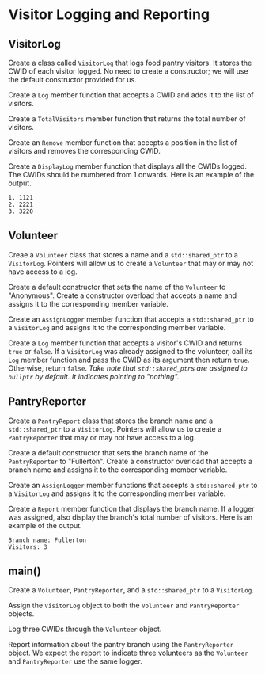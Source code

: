 # Visitor Logging and Reporting
## VisitorLog
Create a class called `VisitorLog` that logs food pantry visitors. It stores the CWID of each visitor logged. No need to create a constructor; we will use the default constructor provided for us.

Create a `Log` member function that accepts a CWID and adds it to the list of visitors.

Create a `TotalVisitors` member function that returns the total number of visitors.

Create an `Remove` member function that accepts a position in the list of visitors and removes the corresponding CWID.

Create a `DisplayLog` member function that displays all the CWIDs logged. The CWIDs should be numbered from 1 onwards. Here is an example of the output.

```
1. 1121
2. 2221
3. 3220
```

## Volunteer
Creae a `Volunteer` class that stores a name and a `std::shared_ptr` to a `VisitorLog`. Pointers will allow us to create a `Volunteer` that may or may not have access to a log.

Create a default constructor that sets the name of the `Volunteer` to "Anonymous". Create a constructor overload that accepts a name and assigns it to the corresponding member variable.

Create an `AssignLogger` member function that accepts a `std::shared_ptr` to a `VisitorLog` and assigns it to the corresponding member variable.

Create a `Log` member function that accepts a visitor's CWID and returns `true` or `false`. If a `VisitorLog` was already assigned to the volunteer, call its `Log` member function and pass the CWID as its argument then return `true`. Otherwise, return `false`. *Take note that `std::shared_ptr`s are assigned to `nullptr` by default. It indicates pointing to "nothing".*

## PantryReporter
Create a `PantryReport` class that stores the branch name and a `std::shared_ptr` to a `VisitorLog`. Pointers will allow us to create a `PantryReporter` that may or may not have access to a log.

Create a default constructor that sets the branch name of the `PantryReporter` to "Fullerton". Create a constructor overload that accepts a branch name and assigns it to the corresponding member variable.

Create an `AssignLogger` member functions that accepts a `std::shared_ptr` to a `VisitorLog` and assigns it to the corresponding member variable.

Create a `Report` member function that displays the branch name. If a logger was assigned, also display the branch's total number of visitors. Here is an example of the output.

```
Branch name: Fullerton
Visitors: 3
```

## main()
Create a `Volunteer`, `PantryReporter`, and a `std::shared_ptr` to a `VisitorLog`.

Assign the `VisitorLog` object to both the `Volunteer` and `PantryReporter` objects.

Log three CWIDs through the `Volunteer` object.

Report information about the pantry branch using the `PantryReporter` object. We expect the report to indicate three volunteers as the `Volunteer` and `PantryReporter` use the same logger. 
